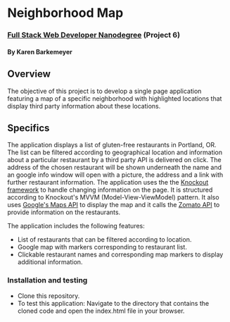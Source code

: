 # Neighborhood Map
### [Full Stack Web Developer Nanodegree](https://classroom.udacity.com/nanodegrees/nd004/syllabus) (Project 6)
#### By Karen Barkemeyer ####

## Overview
The objective of this project is to develop a single page application featuring a map of a specific neighborhood with highlighted locations that display third party information about these locations.

## Specifics
The application displays a list of gluten-free restaurants in Portland, OR. The list can be filtered according to geographical location and information about a particular restaurant by a third party API is delivered on click. The address of the chosen restaurant will be shown underneath the name and an google info window will open with a picture, the address and a link with further restaurant information.
The application uses the the [Knockout framework](http://knockoutjs.com/index.html) to handle changing information on the page. It is structured according to Knockout's MVVM (Model-View-ViewModel) pattern. It also uses [Google's Maps API](https://developers.google.com/maps/) to display the map and it calls the [Zomato API](https://developers.zomato.com/api#headline1) to provide information on the restaurants. 


The application includes the following features:
* List of restaurants that can be filtered according to location.
* Google map with markers corresponding to restaurant list.
* Clickable restaurant names and corresponding map markers to display additional information.


### Installation and testing
* Clone this repository.
* To test this application:
Navigate to the directory that contains the cloned code and open the index.html file in your browser. 


